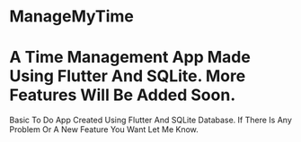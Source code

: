 # ManageMyTime

A Time Management App Made Using Flutter And SQLite. More Features Will Be Added Soon.
=======
Basic To Do App Created Using Flutter And SQLite Database.
If There Is Any Problem Or A New Feature You Want Let Me Know.



